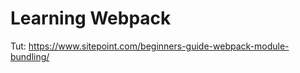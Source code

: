 # Learning Webpack

Tut: https://www.sitepoint.com/beginners-guide-webpack-module-bundling/

<br>
<br>
<br>
<br>